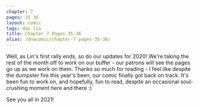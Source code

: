 ```yaml
---
chapter: 7
pages: 35 36
layout: comic
tags: dan lin
title: Chapter 7 Pages 35-36
alias: /dnwcomic/chapter-7-pages-35-36/
---
```


Well, as Lin's first rally ends, so do our updates for 2020! We're taking the rest of the month off to work on our buffer - our patrons will see the pages go up as we work on them. Thanks so much for reading - I feel like despite the dumpster fire this year's been, our comic finally got back on track. It's been fun to work on, and hopefully, fun to read, despite an occasional soul-crushing moment here and there :)

See you all in 2021!
